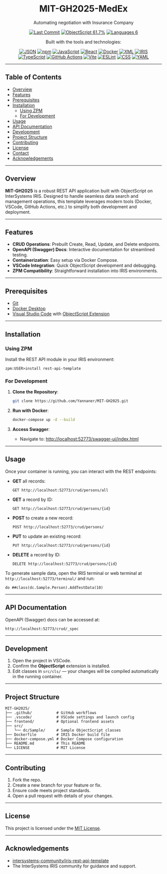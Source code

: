 
<div align="center">

# MIT-GH2025-MedEx  
Automating negotiation with Insurance Company

[![Last Commit](https://img.shields.io/badge/last%20commit-March-blue.svg)](https://github.com/Yannaner/MIT-GH2025/commits)
[![ObjectScript 61.7%](https://img.shields.io/badge/ObjectScript-61.7%25-orange.svg)](https://github.com/Yannaner/MIT-GH2025/search?l=objectscript)
[![Languages 6](https://img.shields.io/badge/Languages-6-brightgreen.svg)](https://github.com/Yannaner/MIT-GH2025)

Built with the tools and technologies:

[![JSON](https://img.shields.io/badge/JSON-000000?logo=json&logoColor=white)](https://www.json.org/)
[![npm](https://img.shields.io/badge/npm-CB3837?logo=npm&logoColor=white)](https://www.npmjs.com/)
[![JavaScript](https://img.shields.io/badge/JavaScript-F7DF1E?logo=javascript&logoColor=black)](https://developer.mozilla.org/en-US/docs/Web/JavaScript)
[![React](https://img.shields.io/badge/React-61DAFB?logo=react&logoColor=black)](https://reactjs.org/)
[![Docker](https://img.shields.io/badge/Docker-2496ED?logo=docker&logoColor=white)](https://www.docker.com/)
[![XML](https://img.shields.io/badge/XML-8B0000?logo=xml&logoColor=white)](https://www.w3.org/XML/)
[![IRIS](https://img.shields.io/badge/IRIS-FF0080?logo=InterSystems&logoColor=white)](https://www.intersystems.com/products/intersystems-iris/)
[![TypeScript](https://img.shields.io/badge/TypeScript-3178C6?logo=typescript&logoColor=white)](https://www.typescriptlang.org/)
[![GitHub Actions](https://img.shields.io/badge/GitHub%20Actions-2088FF?logo=github-actions&logoColor=white)](https://github.com/features/actions)
[![Vite](https://img.shields.io/badge/Vite-646CFF?logo=vite&logoColor=white)](https://vitejs.dev/)
[![ESLint](https://img.shields.io/badge/ESLint-4B32C3?logo=eslint&logoColor=white)](https://eslint.org/)
[![CSS](https://img.shields.io/badge/CSS-1572B6?logo=css3&logoColor=white)](https://developer.mozilla.org/en-US/docs/Web/CSS)
[![YAML](https://img.shields.io/badge/YAML-808080?logo=yaml&logoColor=white)](https://yaml.org/)

</div>

---

## Table of Contents
- [Overview](#overview)
- [Features](#features)
- [Prerequisites](#prerequisites)
- [Installation](#installation)
  - [Using ZPM](#using-zpm)
  - [For Development](#for-development)
- [Usage](#usage)
- [API Documentation](#api-documentation)
- [Development](#development)
- [Project Structure](#project-structure)
- [Contributing](#contributing)
- [License](#license)
- [Contact](#contact)
- [Acknowledgements](#acknowledgements)

---

## Overview
**MIT-GH2025** is a robust REST API application built with ObjectScript on InterSystems IRIS. Designed to handle seamless data search and management operations, this template leverages modern tools (Docker, VSCode, GitHub Actions, etc.) to simplify both development and deployment.

---

## Features
- **CRUD Operations**: Prebuilt Create, Read, Update, and Delete endpoints.
- **OpenAPI (Swagger) Docs**: Interactive documentation for streamlined testing.
- **Containerization**: Easy setup via Docker Compose.
- **VSCode Integration**: Quick ObjectScript development and debugging.
- **ZPM Compatibility**: Straightforward installation into IRIS environments.

---

## Prerequisites
- [Git](https://git-scm.com/)
- [Docker Desktop](https://www.docker.com/)
- [Visual Studio Code](https://code.visualstudio.com/) with [ObjectScript Extension](https://marketplace.visualstudio.com/items?itemName=IRIS-Community.iris-objectscript)

---

## Installation

### Using ZPM
Install the REST API module in your IRIS environment:
```objectscript
zpm:USER>install rest-api-template
```

### For Development
1. **Clone the Repository**:
   ```bash
   git clone https://github.com/Yannaner/MIT-GH2025.git
   ```

2. **Run with Docker**:
   ```bash
   docker-compose up -d --build
   ```

3. **Access Swagger**:
   - Navigate to: [http://localhost:52773/swagger-ui/index.html](http://localhost:52773/swagger-ui/index.html)

---

## Usage
Once your container is running, you can interact with the REST endpoints:

- **GET** all records:
  ```
  GET http://localhost:52773/crud/persons/all
  ```
- **GET** a record by ID:
  ```
  GET http://localhost:52773/crud/persons/{id}
  ```
- **POST** to create a new record:
  ```
  POST http://localhost:52773/crud/persons/
  ```
- **PUT** to update an existing record:
  ```
  PUT http://localhost:52773/crud/persons/{id}
  ```
- **DELETE** a record by ID:
  ```
  DELETE http://localhost:52773/crud/persons/{id}
  ```

To generate sample data, open the IRIS terminal or web terminal at `http://localhost:52773/terminal/` and run:
```objectscript
do ##class(dc.Sample.Person).AddTestData(10)
```

---

## API Documentation
OpenAPI (Swagger) docs can be accessed at:
```
http://localhost:52773/crud/_spec
```

---

## Development
1. Open the project in VSCode.
2. Confirm the **ObjectScript** extension is installed.
3. Edit classes in `src/cls/` — your changes will be compiled automatically in the running container.

---

## Project Structure
```
MIT-GH2025/
├── .github/           # GitHub workflows
├── .vscode/           # VSCode settings and launch config
├── frontend/          # Optional frontend assets
├── src/
│   └── dc/Sample/     # Sample ObjectScript classes
├── Dockerfile         # IRIS Docker build file
├── docker-compose.yml # Docker Compose configuration
├── README.md          # This README
└── LICENSE            # MIT License
```

---

## Contributing
1. Fork the repo.
2. Create a new branch for your feature or fix.
3. Ensure code meets project standards.
4. Open a pull request with details of your changes.

---

## License
This project is licensed under the [MIT License](LICENSE).

---

## Acknowledgements
- [intersystems-community/iris-rest-api-template](https://github.com/intersystems-community/iris-rest-api-template)
- The InterSystems IRIS community for guidance and support.

